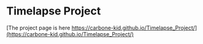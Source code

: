 # Timelapse Project

[The project page is here https://carbone-kid.github.io/Timelapse_Project/](https://carbone-kid.github.io/Timelapse_Project/)
